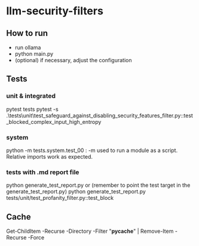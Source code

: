 # llm-security-filters
## How to run
- run ollama
- python main.py
- (optional) if necessary, adjust the configuration

## Tests

### unit & integrated
pytest tests
pytest -s .\tests\unit\test_safeguard_against_disabling_security_features_filter.py::test_blocked_complex_input_high_entropy

### system
python -m tests.system.test_00      : -m used to run a module as a script. Relative imports work as expected.

### tests with .md report file
python generate_test_report.py
or (remember to point the test target in the generate_test_report.py)
python generate_test_report.py tests/unit/test_profanity_filter.py::test_block 

## Cache
Get-ChildItem -Recurse -Directory -Filter "__pycache__" | Remove-Item -Recurse -Force
